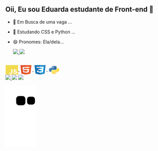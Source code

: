 ## Oii, Eu sou Eduarda estudante de Front-end 👋

- 🔭 Em Busca de uma vaga ...
- 🌱 Estudando CSS e Python ...
- 😄 Pronomes: Ela/dela...

  <a href="https://github.com/eduardalimad">
  <img height="170em" src="https://github-readme-stats.vercel.app/api?username=eduardalimad&show_icons=true&theme=dark&include_all_commits=true&count_private=true"/>
  <img height="170em" src="https://github-readme-stats.vercel.app/api/top-langs/?username=eduardalimad&layout=compact&langs_count=7&theme=dark"/>
</div>

<div style="display: inline_block"><br>
  <img align="center" alt="img-Js" height="30" width="40" src="https://raw.githubusercontent.com/devicons/devicon/master/icons/javascript/javascript-plain.svg">
  <img align="center" alt="img-img-img-HTML" height="30" width="40" src="https://raw.githubusercontent.com/devicons/devicon/master/icons/html5/html5-original.svg">
  <img align="center" alt="img-img-CSS" height="30" width="40" src="https://raw.githubusercontent.com/devicons/devicon/master/icons/css3/css3-original.svg">
  <img align="center" alt="img-Python" height="30" width="40" src="https://raw.githubusercontent.com/devicons/devicon/master/icons/python/python-original.svg">

</div>

<div> 
  <a href="https://www.instagram.com/eduardalima.d" target="_blank"><img src="https://img.shields.io/badge/-Instagram-%23E4405F?style=for-the-badge&logo=instagram&logoColor=white" target="_blank"> </a>
  <a href = "mailto:me.eduuarda@gmail.com"><img src="https://img.shields.io/badge/-Gmail-%23333?style=for-the-badge&logo=gmail&logoColor=white" target="_blank"></a> 
  <a href="https://www.linkedin.com/in/eduarda-lima-a3119a15b" target="_blank"><img src="https://img.shields.io/badge/-LinkedIn-%230077B5?style=for-the-badge&logo=linkedin&logoColor=white" target="_blank"></a> 
  
![Snake animation](https://github.com/eduardalimad/eduardalimad/blob/output/github-contribution-grid-snake.svg)
 
</div>

